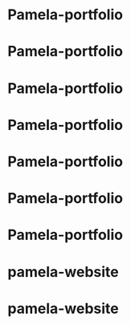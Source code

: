 # Pamela-portfolio
# Pamela-portfolio
# Pamela-portfolio
# Pamela-portfolio
# Pamela-portfolio
# Pamela-portfolio
# Pamela-portfolio
# pamela-website
# pamela-website
